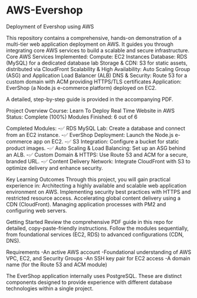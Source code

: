 # AWS-Evershop
Deployment of Evershop using AWS

This repository contains a comprehensive, hands-on demonstration of a multi-tier web application deployment on AWS. It guides you through integrating core AWS services to build a scalable and secure infrastructure.
Core AWS Services Implemented:
Compute: EC2 Instances
Database: RDS (MySQL) for a dedicated database lab
Storage & CDN: S3 for static assets, distributed via CloudFront
Scalability & High Availability: Auto Scaling Group (ASG) and Application Load Balancer (ALB)
DNS & Security: Route 53 for a custom domain with ACM providing HTTPS/TLS certificates
Application: EverShop (a Node.js e-commerce platform) deployed on EC2.

A detailed, step-by-step guide is provided in the accompanying PDF.

Project Overview
Course: Learn To Deploy Real Time Website in AWS
Status: Complete (100%)
Modules Finished: 6 out of 6

Completed Modules:
-✅ RDS MySQL Lab: Create a database and connect from an EC2 instance.
-✅ EverShop Deployment: Launch the Node.js e-commerce app on EC2.
-✅ S3 Integration: Configure a bucket for static product images.
-✅ Auto Scaling & Load Balancing: Set up an ASG behind an ALB.
-✅ Custom Domain & HTTPS: Use Route 53 and ACM for a secure, branded URL.
-✅ Content Delivery Network: Integrate CloudFront with S3 to optimize delivery and enhance security.

Key Learning Outcomes
Through this project, you will gain practical experience in:
Architecting a highly available and scalable web application environment on AWS.
Implementing security best practices with HTTPS and restricted resource access.
Accelerating global content delivery using a CDN (CloudFront).
Managing application processes with PM2 and configuring web servers.

Getting Started
Review the comprehensive PDF guide in this repo for detailed, copy-paste-friendly instructions.
Follow the modules sequentially, from foundational services (EC2, RDS) to advanced configurations (CDN, DNS).

Requirements
-An active AWS account
-Foundational understanding of AWS VPC, EC2, and Security Groups
-An SSH key pair for EC2 access
-A domain name (for the Route 53 and ACM module)

The EverShop application internally uses PostgreSQL.
These are distinct components designed to provide experience with different database technologies within a single project.
